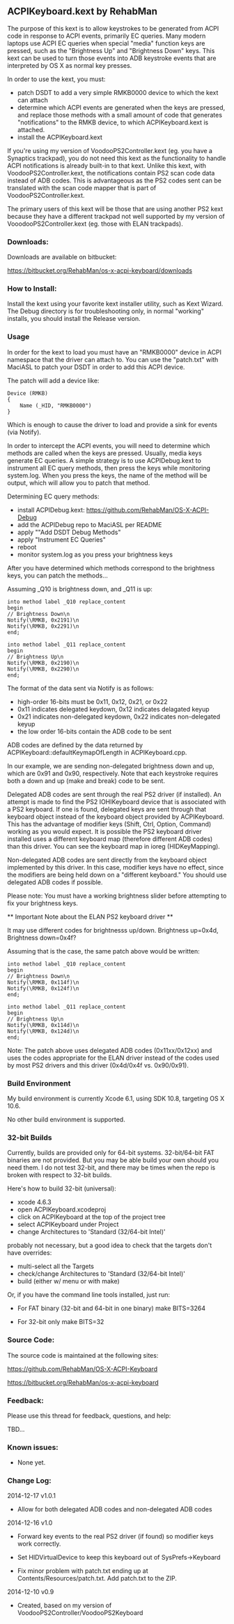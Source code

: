 ## ACPIKeyboard.kext by RehabMan

The purpose of this kext is to allow keystrokes to be generated from ACPI code in response to ACPI events, primarily EC queries.  Many modern laptops use ACPI EC queries when special "media" function keys are pressed, such as the "Brightness Up" and "Brightness Down" keys.  This kext can be used to turn those events into ADB keystroke events that are interpreted by OS X as normal key presses.

In order to use the kext, you must:
- patch DSDT to add a very simple RMKB0000 device to which the kext can attach
- determine which ACPI events are generated when the keys are pressed, and replace those methods with a small amount of code that generates "notifications" to the RMKB device, to which ACPIKeyboard.kext is attached.
- install the ACPIKeyboard.kext

If you're using my version of VoodooPS2Controller.kext (eg. you have a Synaptics trackpad), you do not need this kext as the functionality to handle ACPI notifications is already built-in to that kext.  Unlike this kext, with VoodooPS2Controller.kext, the notifications contain PS2 scan code data instead of ADB codes.  This is advantageous as the PS2 codes sent can be translated with the scan code mapper that is part of VoodooPS2Controller.kext.

The primary users of this kext will be those that are using another PS2 kext because they have a different trackpad not well supported by my version of VooodooPS2Controller.kext (eg. those with ELAN trackpads).


### Downloads:

Downloads are available on bitbucket:

https://bitbucket.org/RehabMan/os-x-acpi-keyboard/downloads


### How to Install:

Install the kext using your favorite kext installer utility, such as Kext Wizard.  The Debug directory is for troubleshooting only, in normal "working" installs, you should install the Release version.


### Usage

In order for the kext to load you must have an "RMKB0000" device in ACPI namespace that the driver can attach to.  You can use the "patch.txt" with MaciASL to patch your DSDT in order to add this ACPI device.

The patch will add a device like:
```
Device (RMKB)
{
    Name (_HID, "RMKB0000")
}
```

Which is enough to cause the driver to load and provide a sink for events (via Notify).

In order to intercept the ACPI events, you will need to determine which methods are called when the keys are pressed.  Usually, media keys generate EC queries.  A simple strategy is to use ACPIDebug.kext to instrument all EC query methods, then press the keys while monitoring system.log.  When you press the keys, the name of the method will be output, which will allow you to patch that method.

Determining EC query methods:
- install ACPIDebug.kext: https://github.com/RehabMan/OS-X-ACPI-Debug
- add the ACPIDebug repo to MaciASL per README
- apply ""Add DSDT Debug Methods"
- apply "Instrument EC Queries"
- reboot
- monitor system.log as you press your brightness keys

After you have determined which methods correspond to the brightness keys, you can patch the methods...

Assuming _Q10 is brightness down, and _Q11 is up:

```
into method label _Q10 replace_content
begin
// Brightness Down\n
Notify(\RMKB, 0x2191)\n
Notify(\RMKB, 0x2291)\n
end;

into method label _Q11 replace_content
begin
// Brightness Up\n
Notify(\RMKB, 0x2190)\n
Notify(\RMKB, 0x2290)\n
end;
```

The format of the data sent via Notify is as follows:
- high-order 16-bits must be 0x11, 0x12, 0x21, or 0x22
- 0x11 indicates delegated keydown, 0x12 indicates delagated keyup
- 0x21 indicates non-delegated keydown, 0x22 indicates non-delegated keyup
- the low order 16-bits contain the ADB code to be sent

ADB codes are defined by the data returned by ACPIKeyboard::defaultKeymapOfLength in ACPIKeyboard.cpp.

In our example, we are sending non-delegated brightness down and up, which are 0x91 and 0x90, respectively.  Note that each keystroke requires both a down and up (make and break) code to be sent.

Delegated ADB codes are sent through the real PS2 driver (if installed).  An attempt is made to find the PS2 IOHIKeyboard device that is associated with a PS2 keyboard.  If one is found, delegated keys are sent through that keyboard object instead of the keyboard object provided by ACPIKeyboard.  This has the advantage of modifier keys (Shift, Ctrl, Option, Command) working as you would expect.  It is possible the PS2 keyboard driver installed uses a different keyboard map (therefore different ADB codes) than this driver.  You can see the keyboard map in ioreg (HIDKeyMapping).

Non-delegated ADB codes are sent directly from the keyboard object implemented by this driver.  In this case, modifier keys have no effect, since the modifiers are being held down on a "different keyboard."  You should use delegated ADB codes if possible.

Please note: You must have a working brightness slider before attempting to fix your brightness keys.

** Important Note about the ELAN PS2 keyboard driver **

It may use different codes for brightnesss up/down.  Brightness up=0x4d, Brightness down=0x4f?

Assuming that is the case, the same patch above would be written:

```
into method label _Q10 replace_content
begin
// Brightness Down\n
Notify(\RMKB, 0x114f)\n
Notify(\RMKB, 0x124f)\n
end;

into method label _Q11 replace_content
begin
// Brightness Up\n
Notify(\RMKB, 0x114d)\n
Notify(\RMKB, 0x124d)\n
end;
```

Note: The patch above uses delegated ADB codes (0x11xx/0x12xx) and uses the codes appropriate for the ELAN driver instead of the codes used by most PS2 drivers and this driver (0x4d/0x4f vs. 0x90/0x91).


### Build Environment

My build environment is currently Xcode 6.1, using SDK 10.8, targeting OS X 10.6.

No other build environment is supported.


### 32-bit Builds

Currently, builds are provided only for 64-bit systems.  32-bit/64-bit FAT binaries are not provided.  But you may be able build your own should you need them.  I do not test 32-bit, and there may be times when the repo is broken with respect to 32-bit builds.

Here's how to build 32-bit (universal):

- xcode 4.6.3
- open ACPIKeyboard.xcodeproj
- click on ACPIKeyboard at the top of the project tree
- select ACPIKeyboard under Project
- change Architectures to 'Standard (32/64-bit Intel)'

probably not necessary, but a good idea to check that the targets don't have overrides:
- multi-select all the Targets
- check/change Architectures to 'Standard (32/64-bit Intel)'
- build (either w/ menu or with make)

Or, if you have the command line tools installed, just run:

- For FAT binary (32-bit and 64-bit in one binary)
make BITS=3264

- For 32-bit only
make BITS=32


### Source Code:

The source code is maintained at the following sites:

https://github.com/RehabMan/OS-X-ACPI-Keyboard

https://bitbucket.org/RehabMan/os-x-acpi-keyboard


### Feedback:

Please use this thread for feedback, questions, and help:

TBD...


### Known issues:

- None yet.


### Change Log:

2014-12-17 v1.0.1

- Allow for both delegated ADB codes and non-delegated ADB codes


2014-12-16 v1.0

- Forward key events to the real PS2 driver (if found) so modifier keys work correctly.

- Set HIDVirtualDevice to keep this keyboard out of SysPrefs->Keyboard

- Fix minor problem with patch.txt ending up at Contents/Resources/patch.txt.  Add patch.txt to the ZIP.


2014-12-10 v0.9

- Created, based on my version of VoodooPS2Controller/VoodooPS2Keyboard

